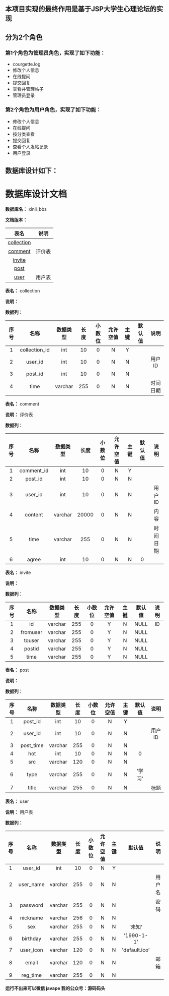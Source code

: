 ## 本项目实现的最终作用是基于JSP大学生心理论坛的实现
## 分为2个角色
### 第1个角色为管理员角色，实现了如下功能：
 - courgette.log
 - 修改个人信息
 - 在线提问
 - 提交回复
 - 查看并管理帖子
 - 管理员登录
### 第2个角色为用户角色，实现了如下功能：
 - 修改个人信息
 - 在线提问
 - 按分类查看
 - 提交回复
 - 查看个人发帖记录
 - 用户登录
## 数据库设计如下：
# 数据库设计文档

**数据库名：** xinli_bbs

**文档版本：** 


| 表名                  | 说明       |
| :---: | :---: |
| [collection](#collection) |  |
| [comment](#comment) | 评价表 |
| [invite](#invite) |  |
| [post](#post) |  |
| [user](#user) | 用户表 |

**表名：** <a id="collection">collection</a>

**说明：** 

**数据列：**

| 序号 | 名称 | 数据类型 |  长度  | 小数位 | 允许空值 | 主键 | 默认值 | 说明 |
| :---: | :---: | :---: | :---: | :---: | :---: | :---: | :---: | :---: |
|  1   | collection_id |   int   | 10 |   0    |    N     |  Y   |       |   |
|  2   | user_id |   int   | 10 |   0    |    N     |  N   |       | 用户ID  |
|  3   | post_id |   int   | 10 |   0    |    N     |  N   |       |   |
|  4   | time |   varchar   | 255 |   0    |    N     |  N   |       | 时间日期  |

**表名：** <a id="comment">comment</a>

**说明：** 评价表

**数据列：**

| 序号 | 名称 | 数据类型 |  长度  | 小数位 | 允许空值 | 主键 | 默认值 | 说明 |
| :---: | :---: | :---: | :---: | :---: | :---: | :---: | :---: | :---: |
|  1   | comment_id |   int   | 10 |   0    |    N     |  Y   |       |   |
|  2   | post_id |   int   | 10 |   0    |    N     |  N   |       |   |
|  3   | user_id |   int   | 10 |   0    |    N     |  N   |       | 用户ID  |
|  4   | content |   varchar   | 20000 |   0    |    N     |  N   |       | 内容  |
|  5   | time |   varchar   | 255 |   0    |    N     |  N   |       | 时间日期  |
|  6   | agree |   int   | 10 |   0    |    N     |  N   |   0    |   |

**表名：** <a id="invite">invite</a>

**说明：** 

**数据列：**

| 序号 | 名称 | 数据类型 |  长度  | 小数位 | 允许空值 | 主键 | 默认值 | 说明 |
| :---: | :---: | :---: | :---: | :---: | :---: | :---: | :---: | :---: |
|  1   | id |   varchar   | 255 |   0    |    Y     |  N   |   NULL    | ID  |
|  2   | fromuser |   varchar   | 255 |   0    |    Y     |  N   |   NULL    |   |
|  3   | touser |   varchar   | 255 |   0    |    Y     |  N   |   NULL    |   |
|  4   | postid |   varchar   | 255 |   0    |    Y     |  N   |   NULL    |   |
|  5   | time |   varchar   | 255 |   0    |    Y     |  N   |   NULL    |   |

**表名：** <a id="post">post</a>

**说明：** 

**数据列：**

| 序号 | 名称 | 数据类型 |  长度  | 小数位 | 允许空值 | 主键 | 默认值 | 说明 |
| :---: | :---: | :---: | :---: | :---: | :---: | :---: | :---: | :---: |
|  1   | post_id |   int   | 10 |   0    |    N     |  Y   |       |   |
|  2   | user_id |   int   | 10 |   0    |    N     |  N   |       | 用户ID  |
|  3   | post_time |   varchar   | 255 |   0    |    N     |  N   |       |   |
|  4   | hot |   int   | 10 |   0    |    N     |  N   |   0    |   |
|  5   | src |   varchar   | 120 |   0    |    N     |  N   |       |   |
|  6   | type |   varchar   | 255 |   0    |    N     |  N   |   '学习'    |   |
|  7   | title |   varchar   | 255 |   0    |    N     |  N   |       | 标题  |

**表名：** <a id="user">user</a>

**说明：** 用户表

**数据列：**

| 序号 | 名称 | 数据类型 |  长度  | 小数位 | 允许空值 | 主键 | 默认值 | 说明 |
| :---: | :---: | :---: | :---: | :---: | :---: | :---: | :---: | :---: |
|  1   | user_id |   int   | 10 |   0    |    N     |  Y   |       |   |
|  2   | user_name |   varchar   | 255 |   0    |    N     |  N   |       | 用户名  |
|  3   | password |   varchar   | 255 |   0    |    N     |  N   |       | 密码  |
|  4   | nickname |   varchar   | 256 |   0    |    N     |  N   |       |   |
|  5   | sex |   varchar   | 255 |   0    |    N     |  N   |   '未知'    |   |
|  6   | birthday |   varchar   | 255 |   0    |    N     |  N   |   '1990-1-1'    |   |
|  7   | user_icon |   varchar   | 120 |   0    |    N     |  N   |   'default.ico'    |   |
|  8   | email |   varchar   | 120 |   0    |    N     |  N   |       | 邮箱  |
|  9   | reg_time |   varchar   | 255 |   0    |    N     |  N   |       |   |

**运行不出来可以微信 javape 我的公众号：源码码头**
